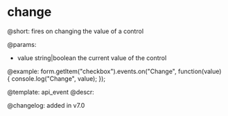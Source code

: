 change
=============

@short: fires on changing the value of a control
 

@params:
- value     string|boolean     the current value of the control


@example:
form.getItem("checkbox").events.on("Change", function(value) {
    console.log("Change", value);
});


@template: api_event
@descr:

@changelog: added in v7.0
